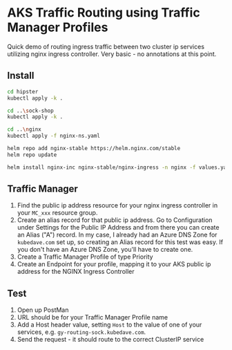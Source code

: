 # AKS Traffic Routing using Traffic Manager Profiles
Quick demo of routing ingress traffic between two cluster ip services utilizing nginx ingress controller. Very basic - no annotations at this point.

## Install

``` bash
cd hipster
kubectl apply -k .

cd ..\sock-shop
kubectl apply -k .

cd ..\nginx
kubectl apply -f nginx-ns.yaml

helm repo add nginx-stable https://helm.nginx.com/stable
helm repo update

helm install nginx-inc nginx-stable/nginx-ingress -n nginx -f values.yaml
```

## Traffic Manager

1. Find the public ip address resource for your nginx ingress controller in your `MC_xxx` resource group.
1. Create an alias record for that public ip address. Go to Configuration under Settings for the Public IP Address and from there you can create an Alias ("A") record. In my case, I already had an Azure DNS Zone for `kubedave.com` set up, so creating an Alias record for this test was easy. If you don't have an Azure DNS Zone, you'll have to create one.
1. Create a Traffic Manager Profile of type Priority
1. Create an Endpoint for your profile, mapping it to your AKS public ip address for the NGINX Ingress Controller

## Test

1. Open up PostMan
1. URL should be for your Traffic Manager Profile name
1. Add a Host header value, setting `Host` to the value of one of your services, e.g. `gy-routing-sock.kubedave.com`.
1. Send the request - it should route to the correct ClusterIP service

